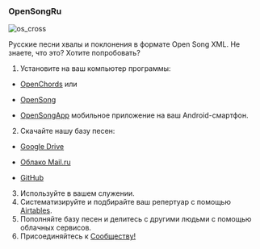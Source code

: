 ### OpenSongRu
![os_cross](https://github.com/SergKnyz/OpenSongRu/blob/master/Backgrounds/Cross.jpg)
      
Русские песни хвалы и поклонения в формате Open Song XML.
Не знаете, что это? Хотите попробовать?

 1. Установите на ваш компьютер программы:
  * [OpenChords](https://sourceforge.net/projects/openchords/)  или
  
  * [OpenSong](https://sourceforge.net/projects/opensong/) 
  
  * [OpenSongApp](https://play.google.com/store/apps/details?id=com.garethevans.church.opensongtablet&hl=ru) мобильное приложение на ваш Android-смартфон.

 2. Скачайте нашу базу песен:
  
  * [Google Drive](https://drive.google.com/open?id=1K4NR7njvLmjtOn2Ljp7YpigRXDAG-Hb-)
  
  * [Облако Mail.ru](https://cloud.mail.ru/public/BntW/H7FubED5D) 
  
  * [GitHub](https://github.com/SergKnyz/OpenSong)
 3. Используйте в вашем служении.
 4. Систематизируйте и подбирайте ваш репертуар с помощью [Airtables](https://airtable.com/shrf59t6LkyvGAQ4R).
 5. Пополняйте базу песен и делитесь с другими людьми с помощью облачных сервисов.
 6. Присоединяйтесь к [Сообществу!](https://vk.com/opensong)
